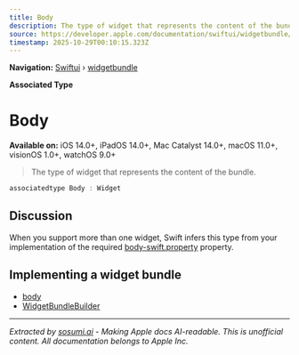 ```yaml
---
title: Body
description: The type of widget that represents the content of the bundle.
source: https://developer.apple.com/documentation/swiftui/widgetbundle/body-swift.associatedtype
timestamp: 2025-10-29T00:10:15.323Z
---
```


**Navigation:** [Swiftui](/documentation/swiftui) › [widgetbundle](/documentation/swiftui/widgetbundle)

**Associated Type**

# Body

**Available on:** iOS 14.0+, iPadOS 14.0+, Mac Catalyst 14.0+, macOS 11.0+, visionOS 1.0+, watchOS 9.0+

> The type of widget that represents the content of the bundle.

```swift
associatedtype Body : Widget
```

## Discussion

When you support more than one widget, Swift infers this type from your implementation of the required [body-swift.property](/documentation/swiftui/widgetbundle/body-swift.property) property.

## Implementing a widget bundle

- [body](/documentation/swiftui/widgetbundle/body-swift.property)
- [WidgetBundleBuilder](/documentation/swiftui/widgetbundlebuilder)

---

*Extracted by [sosumi.ai](https://sosumi.ai) - Making Apple docs AI-readable.*
*This is unofficial content. All documentation belongs to Apple Inc.*
